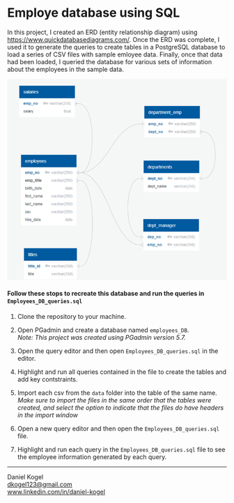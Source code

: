 # Employe database using SQL

In this project, I created an ERD (entity relationship diagram) using 
https://www.quickdatabasediagrams.com/. Once the ERD was complete, I used it to
generate the queries to create tables in a PostgreSQL database to load a series
of CSV files with sample emloyee data. Finally, once that data had been loaded,
I queried the database for various sets of information about the employees in the sample data.

![ERD](entity_relationship_diagram.png)

#### Follow these stops to recreate this database and run the queries in `Employees_DB_queries.sql` 

1. Clone the repository to your machine.

1. Open PGadmin and create a database named `employees_DB`.  
*Note: This project was created using PGadmin version 5.7.*

2. Open the query editor and then open `Employees_DB_queries.sql` in the editor.

3. Highlight and run all queries contained in the file to create the tables and add key contstraints.

4. Import each csv from the `data` folder into the table of the same name.  
*Make sure to import the files in the same order that the tables were created, and select the option to indicate that the files do have headers in the import window*

5. Open a new query editor and then open the `Employees_DB_queries.sql` file.

6. Highlight and run each query in the `Employees_DB_queries.sql` file to see the employee information generated by each query.  
  
  
  ---  
  
Daniel Kogel  
dkogel123@gmail.com  
www.linkedin.com/in/daniel-kogel  
